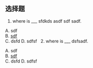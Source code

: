 ## 选择题
1. where is ___ sfdkds asdf sdf sadf. 

  A. sdf  
  B. <u>sdf</u>    
  C. dsfd 
  D. sdfsf
  
2. where is ___ dsfsadf.

  A. sdf  
  B. <u>sdf</u>    
  C. dsfd 
  D. sdfsf


